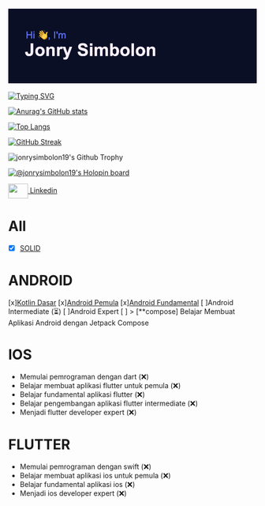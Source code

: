 [![MasterHead](https://github.com/jonrysimbolon/jonrysimbolon/blob/main/header.png)](https://github.com/jonrysimbolon)

[![Typing SVG](https://readme-typing-svg.herokuapp.com?font=Fira+Code&size=40&pause=1000&color=D4F798&center=true&vCenter=true&width=470&height=70&lines=Android+Developer)](https://git.io/typing-svg)

[![Anurag's GitHub stats](https://github-readme-stats.vercel.app/api?username=jonrysimbolon&theme=algolia&hide_border=true&border_radius=10)](https://github.com/jonrysimbolon/github-readme-stats)


[![Top Langs](https://github-readme-stats.vercel.app/api/top-langs/?username=jonrysimbolon&layout=compact&theme=algolia&hide_border=true&border_radius=10)](https://github.com/jonrysimbolon/github-readme-stats)

[![GitHub Streak](http://github-readme-streak-stats.herokuapp.com?user=jonrysimbolon&theme=algolia&hide_border=true&border_radius=10)](https://git.io/streak-stats)

![jonrysimbolon19's Github Trophy](https://github-profile-trophy.vercel.app/?username=jonrysimbolon&theme=algolia)

<!-- ini bagian akhir -->
[![@jonrysimbolon19's Holopin board](https://holopin.io/api/user/board?user=jonrysimbolon19)](https://holopin.io/@jonrysimbolon19)

<p align="left">
<a href="https://www.linkedin.com/in/jonry-simbolon-295b84134/" target="blank"><img align="center" src="https://cdn.jsdelivr.net/npm/simple-icons@3.0.1/icons/linkedin.svg" alt="" height="30" width="40" />  Linkedin</a>
</p>


# All
- [x] [SOLID](https://www.dicoding.com/certificates/MRZMD74NNZYQ)

# ANDROID
[x][Kotlin Dasar](https://www.dicoding.com/certificates/EYX49RMLWPDL)
[x][Android Pemula](https://www.dicoding.com/certificates/MEPJKL54WX3V)
[x][Android Fundamental](https://www.dicoding.com/certificates/JMZV9QW13PN9)
[ ]Android Intermediate (⏳)
[ ]Android Expert
[ ] > [**compose] Belajar Membuat Aplikasi Android dengan Jetpack Compose

# IOS
- Memulai pemrograman dengan dart (❌)
- Belajar membuat aplikasi flutter untuk pemula (❌)
- Belajar fundamental aplikasi flutter (❌)
- Belajar pengembangan aplikasi flutter intermediate (❌)
- Menjadi flutter developer expert (❌)


# FLUTTER
- Memulai pemrograman dengan swift (❌)
- Belajar membuat aplikasi ios untuk pemula (❌)
- Belajar fundamental aplikasi ios (❌)
- Menjadi ios developer expert (❌)
